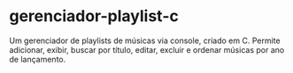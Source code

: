 # gerenciador-playlist-c
Um gerenciador de playlists de músicas via console, criado em C. Permite adicionar, exibir, buscar por título, editar, excluir e ordenar músicas por ano de lançamento. 
